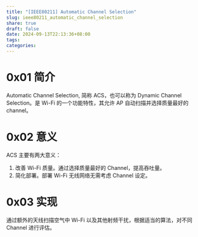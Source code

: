 ```yaml
---
title: "[IEEE80211] Automatic Channel Selection"
slug: ieee80211_automatic_channel_selection
share: true
draft: false
date: 2024-09-13T22:13:36+08:00
tags: 
categories:
---
```



# 0x01 简介

Automatic Channel Selection, 简称 ACS，也可以称为 Dynamic Channel Selection。是 Wi-Fi 的一个功能特性，其允许 AP 自动扫描并选择质量最好的 channel。

# 0x02 意义

ACS 主要有两大意义：
1. 改善 Wi-Fi 质量。通过选择质量最好的 Channel，提高吞吐量。
2. 简化部署。部署 Wi-Fi 无线网络无需考虑 Channel 设定。

# 0x03 实现

通过额外的天线扫描空气中 Wi-Fi 以及其他射频干扰，根据适当的算法，对不同 Channel 进行评估。




